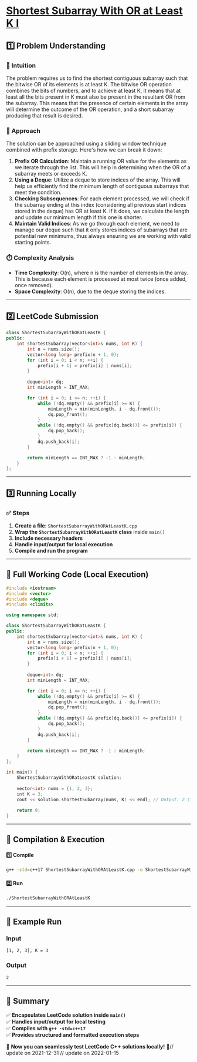 # **[Shortest Subarray With OR at Least K I](https://leetcode.com/problems/shortest-subarray-with-or-at-least-k-i/description/)**  

## **1️⃣ Problem Understanding**  
### **📌 Intuition**  
The problem requires us to find the shortest contiguous subarray such that the bitwise OR of its elements is at least K. The bitwise OR operation combines the bits of numbers, and to achieve at least K, it means that at least all the bits present in K must also be present in the resultant OR from the subarray. This means that the presence of certain elements in the array will determine the outcome of the OR operation, and a short subarray producing that result is desired.

### **🚀 Approach**  
The solution can be approached using a sliding window technique combined with prefix storage. Here's how we can break it down:  
1. **Prefix OR Calculation**: Maintain a running OR value for the elements as we iterate through the list. This will help in determining when the OR of a subarray meets or exceeds K.
2. **Using a Deque**: Utilize a deque to store indices of the array. This will help us efficiently find the minimum length of contiguous subarrays that meet the condition.
3. **Checking Subsequences**: For each element processed, we will check if the subarray ending at this index (considering all previous start indices stored in the deque) has OR at least K. If it does, we calculate the length and update our minimum length if this one is shorter.
4. **Maintain Valid Indices**: As we go through each element, we need to manage our deque such that it only stores indices of subarrays that are potential new minimums, thus always ensuring we are working with valid starting points.

### **⏱️ Complexity Analysis**  
- **Time Complexity**: O(n), where n is the number of elements in the array. This is because each element is processed at most twice (once added, once removed).
- **Space Complexity**: O(n), due to the deque storing the indices.

---  

## **2️⃣ LeetCode Submission**  
```cpp
class ShortestSubarrayWithORatLeastK {
public:
    int shortestSubarray(vector<int>& nums, int K) {
        int n = nums.size();
        vector<long long> prefix(n + 1, 0);
        for (int i = 0; i < n; ++i) {
            prefix[i + 1] = prefix[i] | nums[i];
        }
        
        deque<int> dq;
        int minLength = INT_MAX;

        for (int i = 0; i <= n; ++i) {
            while (!dq.empty() && prefix[i] >= K) {
                minLength = min(minLength, i - dq.front());
                dq.pop_front();
            }
            while (!dq.empty() && prefix[dq.back()] <= prefix[i]) {
                dq.pop_back();
            }
            dq.push_back(i);
        }

        return minLength == INT_MAX ? -1 : minLength;
    }
};  
```  

---  

## **3️⃣ Running Locally**  
### **✅ Steps**  
1. **Create a file**: `ShortestSubarrayWithORAtLeastK.cpp`  
2. **Wrap the `ShortestSubarrayWithORatLeastK` class** inside `main()`  
3. **Include necessary headers**  
4. **Handle input/output for local execution**  
5. **Compile and run the program**  

---  

## **📝 Full Working Code (Local Execution)**  
```cpp
#include <iostream>
#include <vector>
#include <deque>
#include <climits>

using namespace std;

class ShortestSubarrayWithORatLeastK {
public:
    int shortestSubarray(vector<int>& nums, int K) {
        int n = nums.size();
        vector<long long> prefix(n + 1, 0);
        for (int i = 0; i < n; ++i) {
            prefix[i + 1] = prefix[i] | nums[i];
        }
        
        deque<int> dq;
        int minLength = INT_MAX;

        for (int i = 0; i <= n; ++i) {
            while (!dq.empty() && prefix[i] >= K) {
                minLength = min(minLength, i - dq.front());
                dq.pop_front();
            }
            while (!dq.empty() && prefix[dq.back()] <= prefix[i]) {
                dq.pop_back();
            }
            dq.push_back(i);
        }

        return minLength == INT_MAX ? -1 : minLength;
    }
};

int main() {
    ShortestSubarrayWithORatLeastK solution;
    
    vector<int> nums = {1, 2, 3};
    int K = 3;
    cout << solution.shortestSubarray(nums, K) << endl; // Output: 2 (for subarray [2, 3])
    
    return 0;
}  
```  

---  

## **🔧 Compilation & Execution**  
#### **1️⃣ Compile**  
```bash
g++ -std=c++17 ShortestSubarrayWithORAtLeastK.cpp -o ShortestSubarrayWithORAtLeastK
```  

#### **2️⃣ Run**  
```bash
./ShortestSubarrayWithORAtLeastK
```  

---  

## **🎯 Example Run**  
### **Input**  
```
[1, 2, 3], K = 3
```  
### **Output**  
```
2
```  

---  

## **📌 Summary**  
✅ **Encapsulates LeetCode solution inside `main()`**  
✅ **Handles input/output for local testing**  
✅ **Compiles with `g++ -std=c++17`**  
✅ **Provides structured and formatted execution steps**  

🚀 **Now you can seamlessly test LeetCode C++ solutions locally!** 🚀// update on 2021-12-31
// update on 2022-01-15
